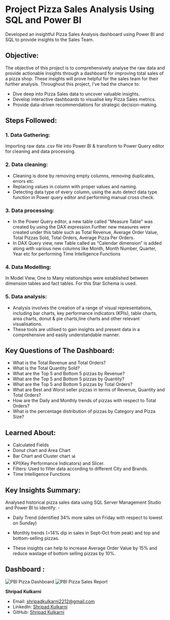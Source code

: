# Project Pizza Sales Analysis Using SQL and Power BI
Developed an insightful Pizza Sales Analysis dashboard using Power BI and SQL to provide insights to the Sales Team.

## Objective:
The objective of this project is to comprehensively analyse the raw data and provide actionable insights through a dashboard for improving total sales of a pizza shop. These  insights will prove helpful for the sales team for their further analysis.
Throughout this project, I've had the chance to:<br />
  * Dive deep into Pizza Sales data to uncover valuable insights. <br />
  * Develop interactive dashboards to visualise key Pizza Sales metrics.<br />
  * Provide data-driven recommendations for strategic decision-making.

## Steps Followed:
### 1. Data Gathering:
Importing raw data .csv file into Power BI & transform to Power Query editor for cleaning and data processing.
### 2. Data cleaning:
* Cleaning is done by removing empty columns, removing duplicates, errors etc.<br />
* Replacing values in column with proper values and naming.
* Detecting data type of every column, using the auto detect data type function in Power query editor and performing manual cross check.
### 3. Data processing:
* In the Power Query editor, a new table called "Measure Table" was created  by using the DAX expression.Further new measures were created under this table such as Total Revenue, Average Order Value, Total Pizzas Sold, Total Orders, Average Pizza Per Orders. <br />
* In DAX Query view, new Table called as “Calendar dimension” is added along with various new columns like Month, Month Number, Quarter, Year etc for performing Time Intelligence Functions
### 4. Data Modelling:
 In Model View, One to Many relationships were established between dimension tables and fact tables. For this Star Schema is used.
### 5. Data analysis:
* Analysis involves the creation of a range of visual representations, including bar charts, key performance indicators (KPIs), table charts, area charts, donut & pie charts,line charts and other relevant visualisations.<br />
* These tools are utilised to gain insights and present data in a comprehensive and easily understandable manner.

## Key Questions of The Dashboard:
* What is the Total Revenue and Total Orders?<br />
* What is the Total Quantity Sold?<br />
* What are the Top 5 and Bottom 5 pizzas by Revenue?<br />
* What are the Top 5 and Bottom 5 pizzas by Quantity?<br />
* What are the Top 5 and Bottom 5 pizzas by Total Orders?<br />
* What are Best and Worst seller pizzas in terms of Revenue, Quantity and Total Orders?<br />
* How are the Daily and Monthly trends of pizzas with respect to Total Orders?<br />
* What is the percentage distribution of pizzas by Category and Pizza Size?<br />
## Learned About: 
* Calculated Fields <br />
* Donut chart and Area Chart<br />
* Bar Chart and Cluster chart 📊<br />
* KPI(Key Performance Indicators) and Slicer.<br />
* Filters: Used to filter data according to different City and Brands.<br />
* Time Intelligence Functions <br />

## Key Insights Summary:
Analysed historical pizza sales data using SQL Server Management Studio and Power BI to identify: - <br />


* Daily Trend (identified 34% more sales on Friday with respect to lowest on Sunday) <br />


* Monthly trends (~14% dip in sales in Sept-Oct from peak) and top and bottom-selling pizzas.<br />


* These insights can help to increase Average Order Value by 15% and reduce wastage of bottom selling pizzas by 10%.<br />

## Dashboard :
![PBI Pizza Dashboard](https://github.com/shripadk1999/Project_Pizza_Sales_Analysis_Using_SQL/assets/161477229/7fcc4dfc-954e-4f8a-866a-b1bfb9050e31)
![PBI Pizza Sales Report](https://github.com/shripadk1999/Project_Pizza_Sales_Analysis_Using_SQL/assets/161477229/0cbd1e94-bc38-44db-87b0-4cdf0e0d7fb1)

**Shripad Kulkarni**  
- Email: [shripadkulkarni2212@gmail.com](mailto:shripadkulkarni2212@gmail.com)  
- LinkedIn: [Shripad Kulkarni](https://www.linkedin.com/in/shripad-kulkarni-candoit)  
- GitHub: [Shripad Kulkarni](https://github.com/shripadk1999)
